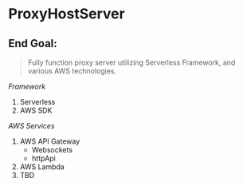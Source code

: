 # ProxyHostServer
## End Goal:
> Fully function proxy server utilizing Serverless Framework, and various AWS technologies.

*Framework*
 1. Serverless
 2. AWS SDK

*AWS Services*
 1. AWS API Gateway 
    - Websockets
    - httpApi
 2. AWS Lambda
 3. TBD